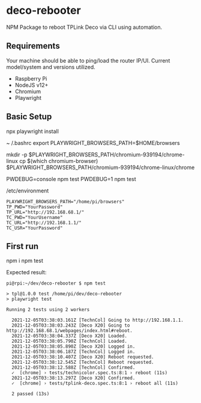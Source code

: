 # deco-rebooter

NPM Package to reboot TPLink Deco via CLI using automation.

## Requirements
Your machine should be able to ping/load the router IP/UI.
Current model/system and versions utilized.

 - Raspberry Pi
 - NodeJS v12+
 - Chromium
 - Playwright

## Basic Setup

npx playwright install

~ /.bashrc
export PLAYWRIGHT_BROWSERS_PATH=$HOME/browsers

mkdir -p $PLAYWRIGHT_BROWSERS_PATH/chromium-939194/chrome-linux
cp $(which chromium-browser) $PLAYWRIGHT_BROWSERS_PATH/chromium-939194/chrome-linux/chrome

PWDEBUG=console npm test
PWDEBUG=1 npm test

/etc/environment
```
PLAYWRIGHT_BROWSERS_PATH="/home/pi/browsers"
TP_PWD="YourPassword"
TP_URL="http://192.168.68.1/"
TC_PWD="YourUsername"
TC_URL="http://192.168.1.1/"
TC_USR="YourPassword"
```

## First run

npm i
npm test

Expected result:

```
pi@rpi:~/dev/deco-rebooter $ npm test

> tpl@1.0.0 test /home/pi/dev/deco-rebooter
> playwright test

Running 2 tests using 2 workers

  2021-12-05T03:38:03.161Z [TechnCol] Going to http://192.168.1.1.
  2021-12-05T03:38:03.243Z [Deco X20] Going to http://192.168.68.1/webpages/index.html#reboot.
  2021-12-05T03:38:04.337Z [Deco X20] Loaded.
  2021-12-05T03:38:05.790Z [TechnCol] Loaded.
  2021-12-05T03:38:05.890Z [Deco X20] Logged in.
  2021-12-05T03:38:06.187Z [TechnCol] Logged in.
  2021-12-05T03:38:10.407Z [Deco X20] Reboot requested.
  2021-12-05T03:38:12.545Z [TechnCol] Reboot requested.
  2021-12-05T03:38:12.588Z [TechnCol] Confirmed.
  ✓  [chrome] › tests/technicolor.spec.ts:8:1 › reboot (11s)
  2021-12-05T03:38:13.297Z [Deco X20] Confirmed.
  ✓  [chrome] › tests/tplink-deco.spec.ts:8:1 › reboot all (11s)

  2 passed (13s)
```